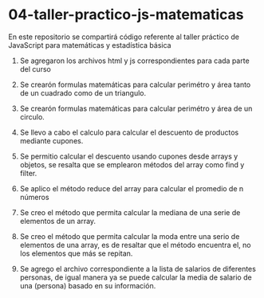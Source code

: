# 04-taller-practico-js-matematicas
En este repositorio se compartirá código referente al taller práctico de JavaScript para matemáticas y estadística básica

1. Se agregaron los archivos html y js correspondientes para cada parte del curso

2. Se crearón formulas matemáticas para calcular perimétro y área tanto de un cuadrado como de un triangulo.

3. Se crearón formulas matemáticas para calcular perimétro y área de un circulo.

4. Se llevo a cabo el calculo para calcular el descuento de productos mediante cupones.

5. Se permitio calcular el descuento usando cupones desde arrays y objetos, se resalta que se emplearon métodos del array como find y filter.

6. Se aplico el método reduce del array para calcular el promedio de n números

7. Se creo el método que permita calcular la mediana de una serie de elementos de un array.

8. Se creo el método que permita calcular la moda entre una serio de elementos de una array, es de resaltar que el método encuentra el, no los elementos que más se repitan. 

9. Se agrego el archivo correspondiente a la lista de salarios de diferentes personas, de igual manera ya se puede calcular la media de salario de una (persona) basado en su información.